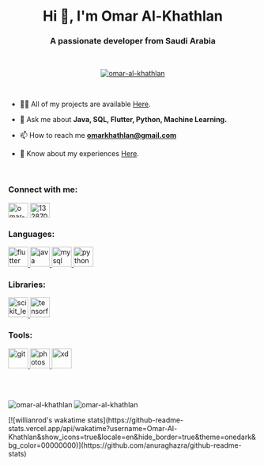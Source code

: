 <h1 style="text-decoration: none;" align="center">Hi 👋, I'm Omar Al-Khathlan</h1>

<h3 align="center">A passionate developer from Saudi Arabia</h3>

<br/>


<p align="middle"> <a href="https://github.com/ryo-ma/github-profile-trophy"><img src="https://github-profile-trophy.vercel.app/?username=omar-al-khathlan&margin-w=15&margin-h=15&theme=onedark&no-frame=true&no-bg=true" alt="omar-al-khathlan" /></a> </p>

<br/>

- 👨‍💻 All of my projects are available [Here](https://github.com/Omar-Al-Khathlan?tab=repositories).

- 💬 Ask me about **Java, SQL, Flutter, Python, Machine Learning.**

- 📫 How to reach me **omarkhathlan@gmail.com**

- 📄 Know about my experiences [Here](https://www.linkedin.com/in/omar-al-khathlan/).

<br/>

<h3 align="left">Connect with me:</h3>
<p align="left">
<a href="https://linkedin.com/in/omar-al-khathlan" target="blank"><img align="center" src="https://cdn.jsdelivr.net/npm/simple-icons@3.0.1/icons/linkedin.svg" alt="omar-al-khathlan" height="30" width="40" /></a>
<a href="https://stackoverflow.com/users/13287040" target="blank"><img align="center" src="https://cdn.jsdelivr.net/npm/simple-icons@3.0.1/icons/stackoverflow.svg" alt="13287040" height="30" width="40" /></a>
</p>

<h3 align="left">Languages:</h3>
<p align="left"> <a href="https://flutter.dev" target="_blank"> <img src="https://www.vectorlogo.zone/logos/flutterio/flutterio-icon.svg" alt="flutter" width="40" height="40"/> </a> <a href="https://www.java.com" target="_blank"> <img src="https://devicons.github.io/devicon/devicon.git/icons/java/java-original-wordmark.svg" alt="java" width="40" height="40"/> </a> <a href="https://www.mysql.com/" target="_blank"> <img src="https://devicons.github.io/devicon/devicon.git/icons/mysql/mysql-original-wordmark.svg" alt="mysql" width="40" height="40"/> </a> <a href="https://www.python.org" target="_blank"> <img src="https://devicons.github.io/devicon/devicon.git/icons/python/python-original.svg" alt="python" width="40" height="40"/> </a> </p>

<h3 align="left">Libraries:</h3>
<p align="left"> <a href="https://scikit-learn.org/" target="_blank"> <img src="https://upload.wikimedia.org/wikipedia/commons/0/05/Scikit_learn_logo_small.svg" alt="scikit_learn" width="40" height="40"/> </a> <a href="https://www.tensorflow.org" target="_blank"> <img src="https://www.vectorlogo.zone/logos/tensorflow/tensorflow-icon.svg" alt="tensorflow" width="40" height="40"/> </a> </p>

<h3 align="left">Tools:</h3>
<p align="left"> <a href="https://git-scm.com/" target="_blank"> <img src="https://www.vectorlogo.zone/logos/git-scm/git-scm-icon.svg" alt="git" width="40" height="40"/> </a> <a href="https://www.photoshop.com/en" target="_blank"> <img src="https://devicons.github.io/devicon/devicon.git/icons/photoshop/photoshop-plain.svg" alt="photoshop" width="40" height="40"/> </a> <a href="https://www.adobe.com/products/xd.html" target="_blank"> <img src="https://cdn.worldvectorlogo.com/logos/adobe-xd.svg" alt="xd" width="40" height="40"/> </a> </p>

<br/>
<br/>

<p><img align="left" src="https://github-readme-stats.vercel.app/api/top-langs?username=omar-al-khathlan&show_icons=true&locale=en&hide_border=true&theme=onedark&bg_color=00000000" alt="omar-al-khathlan" /></p>
<p><img align="center" src="https://github-readme-stats.vercel.app/api?username=omar-al-khathlan&show_icons=true&locale=en&hide_border=true&theme=onedark&bg_color=00000000" alt="omar-al-khathlan" /></p>
<p>[![willianrod's wakatime stats](https://github-readme-stats.vercel.app/api/wakatime?username=Omar-Al-Khathlan&show_icons=true&locale=en&hide_border=true&theme=onedark&bg_color=00000000)](https://github.com/anuraghazra/github-readme-stats)
</p>

